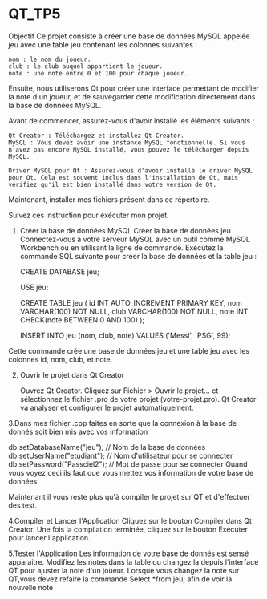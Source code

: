 # QT_TP5
Objectif
Ce projet consiste à créer une base de données MySQL appelée jeu avec une table jeu contenant les colonnes suivantes :

    nom : le nom du joueur.
    club : le club auquel appartient le joueur.
    note : une note entre 0 et 100 pour chaque joueur.

Ensuite, nous utiliserons Qt pour créer une interface permettant de modifier la note d'un joueur, et de sauvegarder cette modification directement dans la base de données MySQL.

Avant de commencer, assurez-vous d'avoir installé les éléments suivants :

    Qt Creator : Téléchargez et installez Qt Creator.
    MySQL : Vous devez avoir une instance MySQL fonctionnelle. Si vous n'avez pas encore MySQL installé, vous pouvez le télécharger depuis MySQL.
    
    Driver MySQL pour Qt : Assurez-vous d'avoir installé le driver MySQL pour Qt. Cela est souvent inclus dans l'installation de Qt, mais vérifiez qu'il est bien installé dans votre version de Qt.
Maintenant, installer mes fichiers présent dans ce répertoire.

Suivez ces instruction pour éxécuter mon projet.

1. Créer la base de données MySQL
Créer la base de données jeu
    Connectez-vous à votre serveur MySQL avec un outil comme MySQL Workbench ou en utilisant la ligne de commande.
    Exécutez la commande SQL suivante pour créer la base de données et la table jeu :
   
    CREATE DATABASE jeu;

    USE jeu;

    CREATE TABLE jeu (
        id INT AUTO_INCREMENT PRIMARY KEY,
        nom VARCHAR(100) NOT NULL,
        club VARCHAR(100) NOT NULL,
        note INT CHECK(note BETWEEN 0 AND 100)
    );

    INSERT INTO jeu (nom, club, note)
    VALUES ('Messi', 'PSG', 99);

Cette commande crée une base de données jeu et une table jeu avec les colonnes id, nom, club, et note.


2. Ouvrir le projet dans Qt Creator

    Ouvrez Qt Creator.
    Cliquez sur Fichier > Ouvrir le projet... et sélectionnez le fichier .pro de votre projet (votre-projet.pro).
    Qt Creator va analyser et configurer le projet automatiquement.

3.Dans mes fichier .cpp faites en sorte que la connexion à la base de donnés soit bien mis avec vos information 

db.setDatabaseName("jeu");  // Nom de la base de données
db.setUserName("etudiant"); // Nom d'utilisateur pour se connecter
db.setPassword("Passciel2"); // Mot de passe pour se connecter
Quand vous voyez ceci ils faut que vous mettez vos information de votre base de données.

Maintenant il vous reste plus qu'à compiler le projet sur QT et d'effectuer des test.

4.Compiler et Lancer l'Application
    Cliquez sur le bouton Compiler dans Qt Creator.
    Une fois la compilation terminée, cliquez sur le bouton Exécuter pour lancer l'application.

5.Tester l'Application
    Les information de votre base de donnés est sensé apparaitre.
    Modifiez les notes dans la table ou changez la depuis l'interface QT pour ajuster la note d'un joueur.
    Lorsque vous changez la note sur QT,vous devez refaire la commande Select *from jeu; afin de voir la nouvelle note
